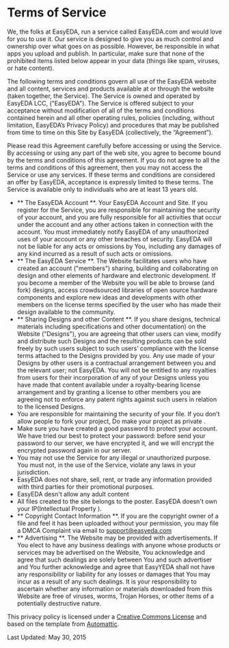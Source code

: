 # Terms of Service

We, the folks at EasyEDA, run a service called EasyEDA.com and would love for you to use it. Our service is designed to give you as much control and ownership over what goes on as possible. However, be responsible in what apps you upload and publish. In particular, make sure that none of the prohibited items listed below appear in your data (things like spam, viruses, or hate content).

The following terms and conditions govern all use of the EasyEDA website and all content, services and products available at or through the website (taken together, the Service). The Service is owned and operated by EasyEDA LCC, (&quot;EasyEDA&quot;). The Service is offered subject to your acceptance without modification of all of the terms and conditions contained herein and all other operating rules, policies (including, without limitation, EasyEDA’s Privacy Policy) and procedures that may be published from time to time on this Site by EasyEDA (collectively, the “Agreement”).

Please read this Agreement carefully before accessing or using the Service. By accessing or using any part of the web site, you agree to become bound by the terms and conditions of this agreement. If you do not agree to all the terms and conditions of this agreement, then you may not access the Service or use any services. If these terms and conditions are considered an offer by EasyEDA, acceptance is expressly limited to these terms. The Service is available only to individuals who are at least 13 years old.

- ** The EasyEDA Account **. Your EasyEDA Account and Site. If you register for the Service, you are responsible for maintaining the security of your account, and you are fully responsible for all activities that occur under the account and any other actions taken in connection with the account. You must immediately notify EasyEDA of any unauthorized uses of your account or any other breaches of security. EasyEDA will not be liable for any acts or omissions by You, including any damages of any kind incurred as a result of such acts or omissions.
- ** The EasyEDA Service **.  The Website facilitates users who have created an account (&quot;members&quot;) sharing, building and collaborating on design and other elements of hardware and electronic development. If you become a member of the Website you will be able to browse (and fork) designs, access crowdsourced libraries of open source hardware components and explore new ideas and developments with other members on the license terms specified by the user who has made their design available to the community.
- ** Sharing Designs and other Content **.  If you share designs, technical materials including specifications and other documentation) on the Website (&quot;Designs&quot;), you are agreeing that other users can view, modify and distribute such Designs and the resulting products can be sold freely by such users subject to such users’ compliance with the license terms attached to the Designs provided by you. Any use made of your Designs by other users is a contractual arrangement between you and the relevant user; not EasyEDA. You will not be entitled to any royalties from users for their incorporation of any of your Designs unless you have made that content available under a royalty-bearing license arrangement and by granting a license to other members you are agreeing not to enforce any patent rights against such users in relation to the licensed Designs.
- You are responsible for maintaining the security of your file. If you don't allow people to fork your project, Do make your project as private .
- Make sure you have created a good password to protect your account. We have tried our best to protect your password: before send your password to our server, we have encrypted it, and we will encrypt the encrypted password again in our server.
- You may not use the Service for any illegal or unauthorized purpose. You must not, in the use of the Service, violate any laws in your jurisdiction.
- EasyEDA does not share, sell, rent, or trade any information provided with third parties for their promotional purposes.
- EasyEDA desn't allow any adult content
- All files created to the site belongs to the poster. EasyEDA doesn't own your IP(Intellectual Property ).
- ** Copyright Contact Information **. If you are the copyright owner of a file and feel it has been uploaded without your permission, you may file a DMCA Complaint via email to support@easyeda.com
- ** Advertising **.  The Website may be provided with advertisements. If You elect to have any business dealings with anyone whose products or services may be advertised on the Website, You acknowledge and agree that such dealings are solely between You and such advertiser and You further acknowledge and agree that EasyYEDA shall not have any responsibility or liability for any losses or damages that You may incur as a result of any such dealings. It is your responsibility to ascertain whether any information or materials downloaded from this Website are free of viruses, worms, Trojan Horses, or other items of a potentially destructive nature.

This privacy policy is licensed under a [Creative Commons License](https://creativecommons.org/licenses/by-sa/2.5/) and based on the template from [Automattic](http://automattic.com/).

Last Updated: May 30, 2015
